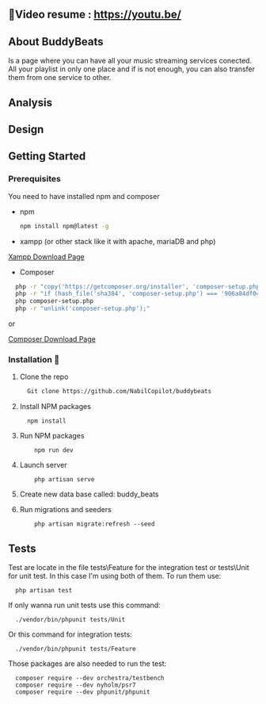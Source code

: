 <h2>🎥Video resume : <a href="https://youtu.be/"> https://youtu.be/ </a></h2>


## About BuddyBeats

Is a page where you can have all your music streaming services conected. All your playlist in only one place and if is not enough, you can also transfer them from one service to other.

## Analysis
## Design

## Getting Started

### Prerequisites

You need to have installed npm and composer
* npm
  ```sh
  npm install npm@latest -g
  ```
  
* xampp (or other stack like it with apache, mariaDB and php)

<a href="https://www.apachefriends.org/es/index.html">Xampp Download Page</a>

* Composer
```sh
  php -r "copy('https://getcomposer.org/installer', 'composer-setup.php');"
  php -r "if (hash_file('sha384', 'composer-setup.php') === '906a84df04cea2aa72f40b5f787e49f22d4c2f19492ac310e8cba5b96ac8b64115ac402c8cd292b8a03482574915d1a8') { echo 'Installer verified'; } else { echo 'Installer corrupt'; unlink('composer-setup.php'); } echo PHP_EOL;"
  php composer-setup.php
  php -r "unlink('composer-setup.php');"
```

or

<a href="https://getcomposer.org/download/">Composer Download Page</a>
  

### Installation 🚀

1. Clone the repo
   ```sh
     Git clone https://github.com/NabilCopilot/buddybeats
   ```
2. Install NPM packages
   ```
     npm install
   ```
3. Run NPM packages
    ```
        npm run dev
    ```
4. Launch server
   ```
       php artisan serve
   ```
   
5. Create new data base called: buddy_beats

6. Run migrations and seeders
   ```
       php artisan migrate:refresh --seed
   ```

## Tests

Test are locate in the file tests\Feature for the integration test or tests\Unit for unit test. In this case I'm using both of them. To run them use: 
  ```
    php artisan test
  ```
If only wanna run unit tests use this command:
  ```
    ./vendor/bin/phpunit tests/Unit
  ```
Or this command for integration tests:
  ```
    ./vendor/bin/phpunit tests/Feature
  ```

Those packages are also needed to run the test:
  ```
    composer require --dev orchestra/testbench
    composer require --dev nyholm/psr7
    composer require --dev phpunit/phpunit
  ```